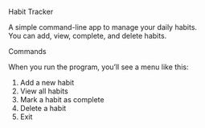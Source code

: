  Habit Tracker

A simple command-line app to manage your daily habits.  
You can add, view, complete, and delete habits.  

Commands

When you run the program, you’ll see a menu like this:

1. Add a new habit  
2. View all habits  
3. Mark a habit as complete  
4. Delete a habit  
5. Exit  
